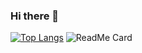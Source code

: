 ### Hi there 👋

<!--
**SaraCarreras/SaraCarreras** is a ✨ _special_ ✨ repository because its `README.md` (this file) appears on your GitHub profile.

Here are some ideas to get you started:

- 🔭 I’m currently working on ...
- 🌱 I’m currently learning ...
- 👯 I’m looking to collaborate on ...
- 🤔 I’m looking for help with ...
- 💬 Ask me about ...
- 📫 How to reach me: ...
- 😄 Pronouns: ...
- ⚡ Fun fact: ...
-->

[![Top Langs](https://github-readme-stats.vercel.app/api/top-langs/?username=SaraCarreras&layout=compact&theme=solarized-light)](https://github.com/SaraCarreras/github-readme-stats)
![ReadMe Card](https://github-readme-stats.vercel.app/api/pin/?username=SaraCarreras&repo=cornerFilmsRedux-final&theme=nightowl)
